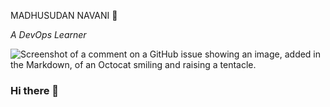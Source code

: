 MADHUSUDAN NAVANI :scorpion:

*A DevOps Learner*

![Screenshot of a comment on a GitHub issue showing an image, added in the Markdown, of an Octocat smiling and raising a tentacle.](https://www.google.com/url?sa=i&url=https%3A%2F%2Fin.linkedin.com%2Fin%2Fmadhusudan-navani-a1876046&psig=AOvVaw0oq2AVyTFVfntVwV6kyRd0&ust=1692724390759000&source=images&cd=vfe&opi=89978449&ved=0CBAQjRxqFwoTCMCVmPOf7oADFQAAAAAdAAAAABAE)

### Hi there 👋

<!--
**ScorpionMadhusudan/ScorpionMadhusudan** is a ✨ _special_ ✨ repository because its `README.md` (this file) appears on your GitHub profile.

Here are some ideas to get you started:

- 🔭 I’m currently working on ...
- 🌱 I’m currently learning ...
- 👯 I’m looking to collaborate on ...
- 🤔 I’m looking for help with ...
- 💬 Ask me about ...
- 📫 How to reach me: ...
- 😄 Pronouns: ...
- ⚡ Fun fact: ...
-->
